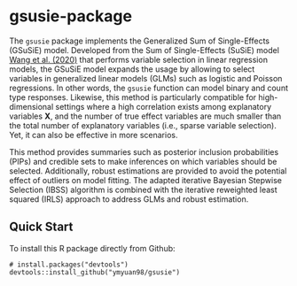 # gsusie-package

The `gsusie` package implements the Generalized Sum of Single-Effects (GSuSiE) model. 
Developed from the Sum of Single-Effects (SuSiE) model [Wang et al. (2020)](https://doi.org/10.1111/rssb.12388) 
that performs variable selection in linear regression models, 
the GSuSiE model expands the usage by allowing to select variables 
in generalized linear models (GLMs) such as logistic and Poisson regressions. 
In other words, the `gsusie` function can model binary and count type responses. 
Likewise, this method is particularly compatible for high-dimensional 
settings where a high correlation exists among explanatory variables $\mathbf{X}$, 
and the number of true effect variables are much smaller than the total number 
of explanatory variables (i.e., sparse variable selection). 
Yet, it can also be effective in more scenarios. 

This method provides summaries such as posterior inclusion probabilities (PIPs) 
and credible sets to make inferences on which variables should be selected. 
Additionally, robust estimations are provided to avoid the potential effect of 
outliers on model fitting. The adapted iterative Bayesian Stepwise Selection 
(IBSS) algorithm is combined with the iterative reweighted least squared (IRLS) 
approach to address GLMs and robust estimation. 



## Quick Start

To install this R package directly from Github: 
```
# install.packages("devtools")
devtools::install_github("ymyuan98/gsusie")
```

